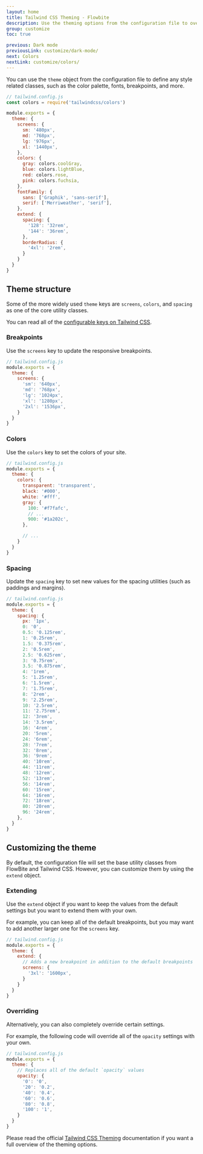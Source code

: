 ```yaml
---
layout: home
title: Tailwind CSS Theming - Flowbite
description: Use the theming options from the configuration file to override the default utility classes from FlowBite
group: customize
toc: true

previous: Dark mode
previousLink: customize/dark-mode/
next: Colors
nextLink: customize/colors/
---
```


You can use the `theme` object from the configuration file to define any style related classes, such as the color palette, fonts, breakpoints, and more.

```javascript
// tailwind.config.js
const colors = require('tailwindcss/colors')

module.exports = {
  theme: {
    screens: {
      sm: '480px',
      md: '768px',
      lg: '976px',
      xl: '1440px',
    },
    colors: {
      gray: colors.coolGray,
      blue: colors.lightBlue,
      red: colors.rose,
      pink: colors.fuchsia,
    },
    fontFamily: {
      sans: ['Graphik', 'sans-serif'],
      serif: ['Merriweather', 'serif'],
    },
    extend: {
      spacing: {
        '128': '32rem',
        '144': '36rem',
      },
      borderRadius: {
        '4xl': '2rem',
      }
    }
  }
}
```

## Theme structure

Some of the more widely used `theme` keys are `screens`, `colors`, and `spacing` as one of the core utility classes.

You can read all of the [configurable keys on Tailwind CSS](https://tailwindcss.com/docs/theme#configuration-reference).

### Breakpoints

Use the `screens` key to update the responsive breakpoints.

```javascript
// tailwind.config.js
module.exports = {
  theme: {
    screens: {
      'sm': '640px',
      'md': '768px',
      'lg': '1024px',
      'xl': '1280px',
      '2xl': '1536px',
    }
  }
}
```

### Colors

Use the `colors` key to set the colors of your site.

```javascript
// tailwind.config.js
module.exports = {
  theme: {
    colors: {
      transparent: 'transparent',
      black: '#000',
      white: '#fff',
      gray: {
        100: '#f7fafc',
        // ...
        900: '#1a202c',
      },

      // ...
    }
  }
}
```

### Spacing

Update the `spacing` key to set new values for the spacing utilities (such as paddings and margins).

```javascript
// tailwind.config.js
module.exports = {
  theme: {
    spacing: {
      px: '1px',
      0: '0',
      0.5: '0.125rem',
      1: '0.25rem',
      1.5: '0.375rem',
      2: '0.5rem',
      2.5: '0.625rem',
      3: '0.75rem',
      3.5: '0.875rem',
      4: '1rem',
      5: '1.25rem',
      6: '1.5rem',
      7: '1.75rem',
      8: '2rem',
      9: '2.25rem',
      10: '2.5rem',
      11: '2.75rem',
      12: '3rem',
      14: '3.5rem',
      16: '4rem',
      20: '5rem',
      24: '6rem',
      28: '7rem',
      32: '8rem',
      36: '9rem',
      40: '10rem',
      44: '11rem',
      48: '12rem',
      52: '13rem',
      56: '14rem',
      60: '15rem',
      64: '16rem',
      72: '18rem',
      80: '20rem',
      96: '24rem',
    },
  }
}
```

## Customizing the theme

By default, the configuration file will set the base utility classes from FlowBite and Tailwind CSS. However, you can customize them by using the `extend` object.

### Extending

Use the `extend` object if you want to keep the values from the default settings but you want to extend them with your own.

For example, you can keep all of the default breakpoints, but you may want to add another larger one for the `screens` key.

```javascript
// tailwind.config.js
module.exports = {
  theme: {
    extend: {
      // Adds a new breakpoint in addition to the default breakpoints
      screens: {
        '3xl': '1600px',
      }
    }
  }
}
```

### Overriding

Alternatively, you can also completely override certain settings.

For example, the following code will override all of the `opacity` settings with your own.

```javascript
// tailwind.config.js
module.exports = {
  theme: {
    // Replaces all of the default `opacity` values
    opacity: {
      '0': '0',
      '20': '0.2',
      '40': '0.4',
      '60': '0.6',
      '80': '0.8',
      '100': '1',
    }
  }
}
```

Please read the official [Tailwind CSS Theming](https://tailwindcss.com/docs/theme) documentation if you want a full overview of the theming options.